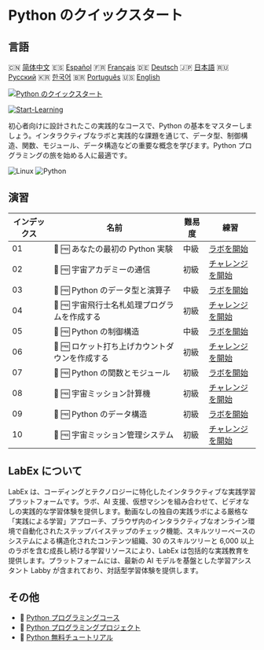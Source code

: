 # Python のクイックスタート

## 言語

🇨🇳 [简体中文](README_zh.md) 🇪🇸 [Español](README_es.md) 🇫🇷 [Français](README_fr.md) 🇩🇪 [Deutsch](README_de.md) 🇯🇵 [日本語](README_ja.md) 🇷🇺 [Русский](README_ru.md) 🇰🇷 [한국어](README_ko.md) 🇧🇷 [Português](README_pt.md) 🇺🇸 [English](README.md) 

[![Python のクイックスタート](https://cover-creator.labex.io/quick-start-with-python.png?lang=ja)](https://labex.io/ja/courses/quick-start-with-python)

[![Start-Learning](https://img.shields.io/badge/Start-Learning-whitesmoke?style=for-the-badge)](https://labex.io/ja/courses/quick-start-with-python)

初心者向けに設計されたこの実践的なコースで、Python の基本をマスターしましょう。インタラクティブなラボと実践的な課題を通じて、データ型、制御構造、関数、モジュール、データ構造などの重要な概念を学びます。Python プログラミングの旅を始める人に最適です。

![Linux](https://img.shields.io/badge/Linux-whitesmoke?style=for-the-badge&logo=linux)
![Python](https://img.shields.io/badge/Python-whitesmoke?style=for-the-badge&logo=python)


## 演習

|   インデックス | 名前                                           | 難易度   | 練習                                                                                                                              |
|----------------|------------------------------------------------|----------|-----------------------------------------------------------------------------------------------------------------------------------|
|             01 | 📖 🆓 あなたの最初の Python 実験               | 中級     | <a target='_blank' href='https://labex.io/ja/tutorials/python-your-first-python-lab-270256'>ラボを開始</a>                        |
|             02 | 🎯 🆓 宇宙アカデミーの通信                     | 初級     | <a target='_blank' href='https://labex.io/ja/tutorials/python-space-academy-communication-393069'>チャレンジを開始</a>            |
|             03 | 📖 🆓 Python のデータ型と演算子                | 中級     | <a target='_blank' href='https://labex.io/ja/tutorials/python-python-data-types-and-operators-393077'>ラボを開始</a>              |
|             04 | 🎯 🆓 宇宙飛行士名札処理プログラムを作成する   | 初級     | <a target='_blank' href='https://labex.io/ja/tutorials/python-create-an-astronaut-name-tag-processor-393083'>チャレンジを開始</a> |
|             05 | 📖 🆓 Python の制御構造                        | 中級     | <a target='_blank' href='https://labex.io/ja/tutorials/python-python-control-structures-393123'>ラボを開始</a>                    |
|             06 | 🎯 🆓 ロケット打ち上げカウントダウンを作成する | 初級     | <a target='_blank' href='https://labex.io/ja/tutorials/python-create-a-rocket-launch-countdown-393128'>チャレンジを開始</a>       |
|             07 | 📖 🆓 Python の関数とモジュール                | 初級     | <a target='_blank' href='https://labex.io/ja/tutorials/python-python-functions-and-modules-393141'>ラボを開始</a>                 |
|             08 | 🎯 🆓 宇宙ミッション計算機                     | 初級     | <a target='_blank' href='https://labex.io/ja/tutorials/python-space-mission-calculator-393156'>チャレンジを開始</a>               |
|             09 | 📖 🆓 Python のデータ構造                      | 初級     | <a target='_blank' href='https://labex.io/ja/tutorials/python-python-data-structures-393168'>ラボを開始</a>                       |
|             10 | 🎯 🆓 宇宙ミッション管理システム               | 初級     | <a target='_blank' href='https://labex.io/ja/tutorials/python-space-mission-management-system-393176'>チャレンジを開始</a>        |

## LabEx について

LabEx は、コーディングとテクノロジーに特化したインタラクティブな実践学習プラットフォームです。ラボ、AI 支援、仮想マシンを組み合わせて、ビデオなしの実践的な学習体験を提供します。動画なしの独自の実践ラボによる厳格な「実践による学習」アプローチ、ブラウザ内のインタラクティブなオンライン環境で自動化されたステップバイステップのチェック機能、スキルツリーベースのシステムによる構造化されたコンテンツ組織、30 のスキルツリーと 6,000 以上のラボを含む成長し続ける学習リソースにより、LabEx は包括的な実践教育を提供します。プラットフォームには、最新の AI モデルを基盤とした学習アシスタント Labby が含まれており、対話型学習体験を提供します。

## その他

- 🔗 [Python プログラミングコース](https://github.com/labex-labs/awesome-programming-courses)
- 🔗 [Python プログラミングプロジェクト](https://github.com/labex-labs/awesome-programming-projects)
- 🔗 [Python 無料チュートリアル](https://github.com/labex-labs/python-free-tutorials)

